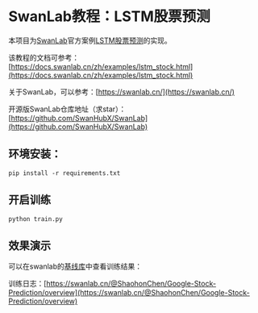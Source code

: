 # SwanLab教程：LSTM股票预测

本项目为[SwanLab](https://swanlab.cn/)官方案例[LSTM股票预测](https://docs.swanlab.cn/zh/examples/lstm_stock.html)的实现。

该教程的文档可参考：[https://docs.swanlab.cn/zh/examples/lstm_stock.html](https://docs.swanlab.cn/zh/examples/lstm_stock.html)

关于SwanLab，可以参考：[https://swanlab.cn/](https://swanlab.cn/)

开源版SwanLab仓库地址（求star）：[https://github.com/SwanHubX/SwanLab](https://github.com/SwanHubX/SwanLab)

## 环境安装：

```
pip install -r requirements.txt
```
## 开启训练

```
python train.py
```

## 效果演示

可以在swanlab的[基线库](https://swanlab.cn/benchmarks)中查看训练结果：

训练日志：[https://swanlab.cn/@ShaohonChen/Google-Stock-Prediction/overview](https://swanlab.cn/@ShaohonChen/Google-Stock-Prediction/overview)